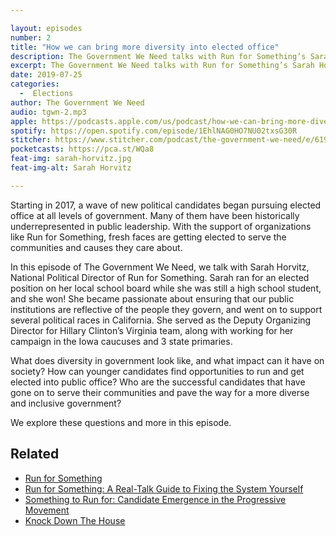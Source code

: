 ```yaml
---

layout: episodes
number: 2
title: "How we can bring more diversity into elected office"
description: The Government We Need talks with Run for Something’s Sarah Horvitz about the changing face of local politics and how to elect diverse representation.
excerpt: The Government We Need talks with Run for Something’s Sarah Horvitz about the changing face of local politics and how to elect diverse representation.
date: 2019-07-25
categories:
  -  Elections
author: The Government We Need
audio: tgwn-2.mp3
apple: https://podcasts.apple.com/us/podcast/how-we-can-bring-more-diversity-into-elected-office/id1468169431?i=1000445348682
spotify: https://open.spotify.com/episode/1EhlNAG0HO7NU02txsG30R
stitcher: https://www.stitcher.com/podcast/the-government-we-need/e/61974498
pocketcasts: https://pca.st/WQa8
feat-img: sarah-horvitz.jpg
feat-img-alt: Sarah Horvitz

---
```


Starting in 2017, a wave of new political candidates began pursuing elected office at all levels of government. Many of them have been historically underrepresented in public leadership. With the support of organizations like Run for Something, fresh faces are getting elected to serve the communities and causes they care about.

In this episode of The Government We Need, we talk with Sarah Horvitz, National Political Director of Run for Something. Sarah ran for an elected position on her local school board while she was still a high school student, and she won! She became passionate about ensuring that our public institutions are reflective of the people they govern, and went on to support several political races in California. She served as the Deputy Organizing Director for Hillary Clinton’s Virginia team, along with working for her campaign in the Iowa caucuses and 3 state primaries.

What does diversity in government look like, and what impact can it have on society? How can younger candidates find opportunities to run and get elected into public office? Who are the successful candidates that have gone on to serve their communities and pave the way for a more diverse and inclusive government?

We explore these questions and more in this episode.

## Related

* [Run for Something](https://runforsomething.net/)
* [Run for Something: A Real-Talk Guide to Fixing the System Yourself](https://runforsomething.net/book/)
* [Something to Run for: Candidate Emergence in the Progressive Movement](https://wthh.dataforprogress.org/something-to-run-for/?source=post_page---------------------------)
* [Knock Down The House](https://www.netflix.com/title/81080637)
